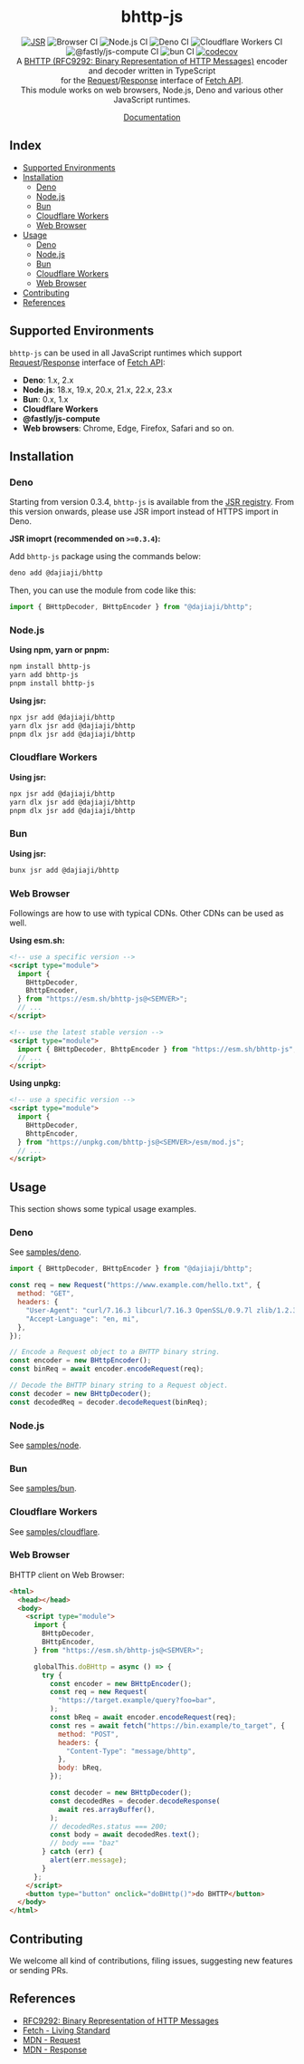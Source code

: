 <h1 align="center">bhttp-js</h1>

<div align="center">
<a href="https://jsr.io/@dajiaji/bhttp"><img src="https://jsr.io/badges/@dajiaji/bhttp" alt="JSR"/></a>
<img src="https://github.com/dajiaji/bhttp-js/actions/workflows/ci_browsers.yml/badge.svg" alt="Browser CI" />
<img src="https://github.com/dajiaji/bhttp-js/actions/workflows/ci_node.yml/badge.svg" alt="Node.js CI" />
<img src="https://github.com/dajiaji/bhttp-js/actions/workflows/ci.yml/badge.svg" alt="Deno CI" />
<img src="https://github.com/dajiaji/bhttp-js/actions/workflows/ci_cloudflare.yml/badge.svg" alt="Cloudflare Workers CI" />
<img src="https://github.com/dajiaji/bhttp-js/actions/workflows/ci_fastly.yml/badge.svg" alt="@fastly/js-compute CI" />
<img src="https://github.com/dajiaji/bhttp-js/actions/workflows/ci_bun.yml/badge.svg" alt="bun CI" />
<a href="https://codecov.io/gh/dajiaji/bhttp-js">
  <img src="https://codecov.io/gh/dajiaji/bhttp-js/branch/main/graph/badge.svg?token=7I7JGKDDJ2" alt="codecov" />
</a>
</div>

<div align="center">
A <a href="https://datatracker.ietf.org/doc/html/rfc9292">BHTTP (RFC9292: Binary Representation of HTTP Messages)</a> encoder and decoder written in TypeScript<br>for the <a href="https://developer.mozilla.org/en-US/docs/Web/API/Request">Request</a>/<a href="https://developer.mozilla.org/en-US/docs/Web/API/Response">Response</a> interface of <a href="https://developer.mozilla.org/en-US/docs/Web/API/Fetch_API">Fetch API</a>.<br>
This module works on web browsers, Node.js, Deno and various other JavaScript runtimes.
</div>

<p></p>

<div align="center">

[Documentation](https://jsr.io/@dajiaji/bhttp/doc)

</div>

## Index

- [Supported Environments](#supported-environments)
- [Installation](#installation)
  - [Deno](#deno)
  - [Node.js](#nodejs)
  - [Bun](#bun)
  - [Cloudflare Workers](#cloudflare-workers)
  - [Web Browser](#web-browser)
- [Usage](#usage)
  - [Deno](#deno-1)
  - [Node.js](#nodejs-1)
  - [Bun](#bun-1)
  - [Cloudflare Workers](#cloudflare-workers-1)
  - [Web Browser](#web-browser-1)
- [Contributing](#contributing)
- [References](#references)

## Supported Environments

`bhttp-js` can be used in all JavaScript runtimes which support
[Request](https://developer.mozilla.org/en-US/docs/Web/API/Request)/[Response](https://developer.mozilla.org/en-US/docs/Web/API/Response)
interface of
[Fetch API](https://developer.mozilla.org/en-US/docs/Web/API/Fetch_API):

- **Deno**: 1.x, 2.x
- **Node.js**: 18.x, 19.x, 20.x, 21.x, 22.x, 23.x
- **Bun**: 0.x, 1.x
- **Cloudflare Workers**
- **@fastly/js-compute**
- **Web browsers**: Chrome, Edge, Firefox, Safari and so on.

## Installation

### Deno

Starting from version 0.3.4, `bhttp-js` is available from the
[JSR registry](https://jsr.io). From this version onwards, please use JSR import
instead of HTTPS import in Deno.

**JSR imoprt (recommended on `>=0.3.4`):**

Add `bhttp-js` package using the commands below:

```sh
deno add @dajiaji/bhttp
```

Then, you can use the module from code like this:

```js
import { BHttpDecoder, BHttpEncoder } from "@dajiaji/bhttp";
```

### Node.js

**Using npm, yarn or pnpm:**

```sh
npm install bhttp-js
yarn add bhttp-js
pnpm install bhttp-js
```

**Using jsr:**

```sh
npx jsr add @dajiaji/bhttp
yarn dlx jsr add @dajiaji/bhttp
pnpm dlx jsr add @dajiaji/bhttp
```

### Cloudflare Workers

**Using jsr:**

```sh
npx jsr add @dajiaji/bhttp
yarn dlx jsr add @dajiaji/bhttp
pnpm dlx jsr add @dajiaji/bhttp
```

### Bun

**Using jsr:**

```sh
bunx jsr add @dajiaji/bhttp
```

### Web Browser

Followings are how to use with typical CDNs. Other CDNs can be used as well.

**Using esm.sh:**

```html
<!-- use a specific version -->
<script type="module">
  import {
    BHttpDecoder,
    BhttpEncoder,
  } from "https://esm.sh/bhttp-js@<SEMVER>";
  // ...
</script>

<!-- use the latest stable version -->
<script type="module">
  import { BHttpDecoder, BhttpEncoder } from "https://esm.sh/bhttp-js";
  // ...
</script>
```

**Using unpkg:**

```html
<!-- use a specific version -->
<script type="module">
  import {
    BHttpDecoder,
    BhttpEncoder,
  } from "https://unpkg.com/bhttp-js@<SEMVER>/esm/mod.js";
  // ...
</script>
```

## Usage

This section shows some typical usage examples.

### Deno

See [samples/deno](./samples/deno/).

```js
import { BHttpDecoder, BHttpEncoder } from "@dajiaji/bhttp";

const req = new Request("https://www.example.com/hello.txt", {
  method: "GET",
  headers: {
    "User-Agent": "curl/7.16.3 libcurl/7.16.3 OpenSSL/0.9.7l zlib/1.2.3",
    "Accept-Language": "en, mi",
  },
});

// Encode a Request object to a BHTTP binary string.
const encoder = new BHttpEncoder();
const binReq = await encoder.encodeRequest(req);

// Decode the BHTTP binary string to a Request object.
const decoder = new BHttpDecoder();
const decodedReq = decoder.decodeRequest(binReq);
```

### Node.js

See [samples/node](./samples/node/).

### Bun

See [samples/bun](./samples/bun/).

### Cloudflare Workers

See [samples/cloudflare](./samples/cloudflare/).

### Web Browser

BHTTP client on Web Browser:

```html
<html>
  <head></head>
  <body>
    <script type="module">
      import {
        BHttpDecoder,
        BHttpEncoder,
      } from "https://esm.sh/bhttp-js@<SEMVER>";

      globalThis.doBHttp = async () => {
        try {
          const encoder = new BHttpEncoder();
          const req = new Request(
            "https://target.example/query?foo=bar",
          );
          const bReq = await encoder.encodeRequest(req);
          const res = await fetch("https://bin.example/to_target", {
            method: "POST",
            headers: {
              "Content-Type": "message/bhttp",
            },
            body: bReq,
          });

          const decoder = new BHttpDecoder();
          const decodedRes = decoder.decodeResponse(
            await res.arrayBuffer(),
          );
          // decodedRes.status === 200;
          const body = await decodedRes.text();
          // body === "baz"
        } catch (err) {
          alert(err.message);
        }
      };
    </script>
    <button type="button" onclick="doBHttp()">do BHTTP</button>
  </body>
</html>
```

## Contributing

We welcome all kind of contributions, filing issues, suggesting new features or
sending PRs.

## References

- [RFC9292: Binary Representation of HTTP Messages](https://datatracker.ietf.org/doc/html/rfc9292)
- [Fetch - Living Standard](https://fetch.spec.whatwg.org/)
- [MDN - Request](https://developer.mozilla.org/en-US/docs/Web/API/Request)
- [MDN - Response](https://developer.mozilla.org/en-US/docs/Web/API/Response)
